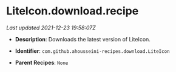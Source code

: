 # LiteIcon.download.recipe

_Last updated 2021-12-23 19:58:07Z_

- **Description**: Downloads the latest version of LiteIcon.

- **Identifier**: `com.github.ahousseini-recipes.download.LiteIcon`

- **Parent Recipes**: `None`